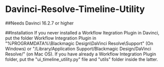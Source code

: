 # Davinci-Resolve-Timeline-Utility

##Needs Davinci 16.2.7 or higher

##Installation
If you never installed a Workflow Itegration Plugin in Davinci, 
put the folder Workflow Integration Plugin in "%PROGRAMDATA%\Blackmagic Design\DaVinci Resolve\Support\" (On Windows) or 
"/Library/Application Support/Blackmagic Design/DaVinci Resolve/" (on Mac OS). If you have already a Workflow Integration Plugin folder,
put the "ui_timeline_utility.py" file and "utils" folder inside the latter.


